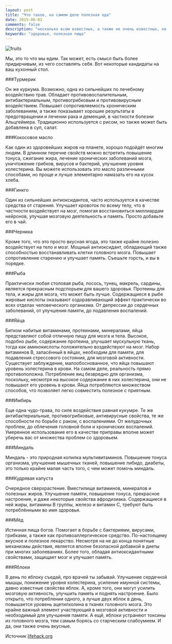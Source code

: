 ```yaml
---
layout: post
title: "Что такое, на самом деле полезная еда"
date: 2015-06-01 
comments: false
description: "несколько всем известных, а также не очень известных, но очень полезных продуктов питания"
keywords: "здоровье, полезная пища"
---
```

![fruits](http://s019.radikal.ru/i626/1506/2c/79598623e19f.jpg "fruits")

﻿Мы, это то что мы едим. Так может, есть смысл быть более придирчивым, из чего составлять себя. Вот некоторые кандидаты на ваш кухонный стол.

###Турмерик

Он же куркума. Возможно, одна из сильнейших по лечебному воздействию трав. Обладает противовоспалительным, антибактериальным, противогрибковым и противовирусным воздействием. Повышает сопротивляемость хроническим заболеваниям, а также показывает хорошие результаты в предотвращении и лечении рака и деменций, в частности болезни Альцгеймера. Традиционно используется с рисом, но также может быть добавлена в суп, салат.

###Кокосовое масло

Как один из здоровейших жиров на планете, хорошо подойдёт многим людям. В длинном перечне свойств можно встретить повышение тонуса, сжигание жира, лечение хронических заболеваний мозга, уничтожение грибков, вирусов и бактерий, улучшение уровня холестерина. Вы можете использовать это масло различными способами, но проще и лучше элементарно намазать его на кусок хлеба.

###Гинкго

Один из сильнейших антиоксидантов, часто используется в качестве средства от старения. Улучшает кровоток по всему телу, что в частности воздействует на мозг, помогая восстановиться миллиардам нейронов, улучшая мозговую деятельность и память. Просто добавьте его в чай.

###Черника

Кроме того, что это просто вкусная ягода, это также крайне полезно воздействует на тело и мозг. Мощный антиоксидант, обладающий также способностью восстанавливать клетки головного мозга. Повышает сопротивление старению и улучшает память. Съешьте горсть, и вы в порядке.

###Рыба

Практически любая столовая рыба, лосось, тунец, макрель, сардины, является прекрасным подспорьем для вашего здоровья. Протеины для тела, и жиры для мозга, что может быть лучше. Содержащиеся в рыбе жировые кислоты оказывают оздоравливающий эффект практически во всех отделах человеческого организма. От депрессии до сердечных заболеваний, от улучшения памяти, до подавления воспалений.

###Яйца

Битком набитые витаминами, протеинами, минералами, яйца представляют собой отличную пищу для мозга и тела. Высокое, подобно рыбе, содержание протеина, улучшает мускульную ткань, тогда как аминокислоты положительно воздействуют на мозг. Набор витаминов B, запасённый в яйцах, необходим для памяти, для подавления стрессового состояния, для мозговой активности. Существует заблуждение, малообоснованное, что яйца повышают уровень холестерина в крови. На самом деле, реальность прямо противоположна. Потребление яиц безвредно для организма, поскольку, несмотря на высокое содержание в них холестерина, они не повышают его уровень в крови. Яйца потребляются множеством способов, что позволяет легко совместить полезное с приятным.

###Имбирь

Еще одна чудо-трава, по силе воздействия равная кукумре. Те же антибактериальные, противогрибковые, антивирусные свойства, те же способности по борьбе с раком, с воспалениями. От желудочных проблем, до облечения головной боли и хронических воспалений. Умеренное использование его в качестве приправы вполне может уберечь вас от множества проблем со здоровьем.

###Миндаль

Миндаль - это природная копилка мультивитаминов. Повышение тонуса организма, улучшение мышечных тканей, повышение либидо, диабеты, это только крайне малая часть того, с чем может помочь миндаль. 

###Кудрявая капуста

Очередное сверхрастение. Вместилище витаминов, минералов и полезных жиров. Улучшение памяти, повышение тонуса, прекрасное настроение, и даже некоторые свойства афродизиака. Содержащиеся в ней жиры, витамины B группы, железо и витамин С, требуют быть потреблёнными во имя здоровья.

###Мёд

Истинная пища богов. Помогает в борьбе с бактериями, вирусами, грибками, а также как противоаллергическое средство. По-настоящему вкусное и полезное лекарство. Несмотря на не до конца понятные механизмы действия, является вполне безопасной добавкой в диеты при многих заболеваниях. Более того, обладая антиоксидантными свойствами, защищает мозг и улучшает память. 

###Яблоки

В день по яблоку съедай, про врачей ты забывай. Улучшение сердечной мышцы, понижение уровня холестерина, усиление имунной системы, давно известные свойства яблок. А, кроме того, они могут усилить мозговую активность, улучшить память и поднять настроение. Было открыто, что потреблении одного, а лучше двух яблок в день, повышается уровень ацетилхолина в тканях головного мозга. Это крайне важный элемент участвующий в мозговой активности и необходимый для улучшения памяти. А ещё, яблоки устраняют токсины из головного мозга, тем самым борясь со старческим слабоумием. И да, они также очень вкусные.

Источник [lifehack.org](http://www.lifehack.org/articles/lifestyle/11-revitalizing-foods-for-your-body-and-brain.html)
